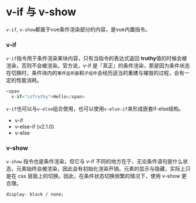 # v-if 与 v-show

```v-if```, ```v-show```都属于vue条件渲染部分的内容，是vue内置指令。

### v-if

```v-if```指令用于条件渲染某块内容，只有当指令的表达式返回 **truthy**值的时候会被渲染，否则不会被渲染。官方说，v-if 是『真正』的条件渲染，那是因为条件状态在切换时，条件块内的```事件监听器```和```子组件```会经历适当的重建与摧毁的过程，会有一定的性能消耗。

```js
<span
  v-if="isTruthy">Hello</span>
```
```v-if```也可以与```v-else```组合使用，也可以使用```v-else-if```来形成嵌套if-else结构。

- v-if
- v-else-if (v2.1.0)
- v-else

### v-show

```v-show``` 指令也是条件渲染，但它与 v-if 不同的地方在于，无论条件语句是什么状态，元素始终会被渲染，因此会有初始化渲染开销。元素的显示与隐藏，实际上只是在 css 层面上的切换。因此，在条件状态切换频繁的情况下，使用 v-show 更合理。

```css
display: block / none;
```

